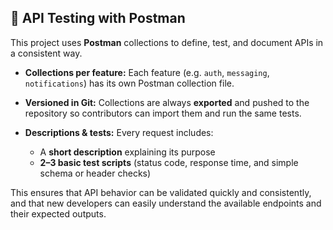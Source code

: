 ## 🧪 API Testing with Postman

This project uses **Postman** collections to define, test, and document APIs in a consistent way.

-   **Collections per feature:** Each feature (e.g. `auth`, `messaging`, `notifications`) has its own Postman collection file.
-   **Versioned in Git:** Collections are always **exported** and pushed to the repository so contributors can import them and run the same tests.
-   **Descriptions & tests:** Every request includes:

    -   A **short description** explaining its purpose
    -   **2–3 basic test scripts** (status code, response time, and simple schema or header checks)

This ensures that API behavior can be validated quickly and consistently, and that new developers can easily understand the available endpoints and their expected outputs.
